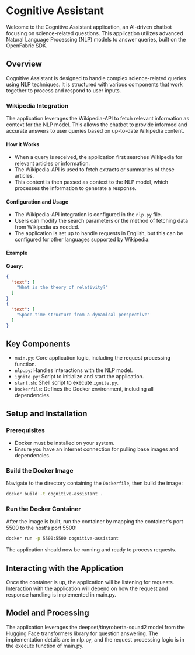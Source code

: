 # Cognitive Assistant

Welcome to the Cognitive Assistant application, an AI-driven chatbot focusing on science-related questions. This application utilizes advanced Natural Language Processing (NLP) models to answer queries, built on the OpenFabric SDK.

## Overview

Cognitive Assistant is designed to handle complex science-related queries using NLP techniques. It is structured with various components that work together to process and respond to user inputs.

### Wikipedia Integration

The application leverages the Wikipedia-API to fetch relevant information as context for the NLP model. This allows the chatbot to provide informed and accurate answers to user queries based on up-to-date Wikipedia content.

#### How it Works

- When a query is received, the application first searches Wikipedia for relevant articles or information.
- The Wikipedia-API is used to fetch extracts or summaries of these articles.
- This content is then passed as context to the NLP model, which processes the information to generate a response.

#### Configuration and Usage

- The Wikipedia-API integration is configured in the `nlp.py` file.
- Users can modify the search parameters or the method of fetching data from Wikipedia as needed.
- The application is set up to handle requests in English, but this can be configured for other languages supported by Wikipedia.


#### Example

**Query:**

```json
{
  "text": [
    "What is the theory of relativity?"
  ]
}
{
  "text": [
    "Space–time structure from a dynamical perspective"
  ]
}
```
## Key Components

- `main.py`: Core application logic, including the request processing function.
- `nlp.py`: Handles interactions with the NLP model.
- `ignite.py`: Script to initialize and start the application.
- `start.sh`: Shell script to execute `ignite.py`.
- `Dockerfile`: Defines the Docker environment, including all dependencies.

## Setup and Installation

### Prerequisites

- Docker must be installed on your system.
- Ensure you have an internet connection for pulling base images and dependencies.

### Build the Docker Image

Navigate to the directory containing the `Dockerfile`, then build the image:

```bash
docker build -t cognitive-assistant .
```
### Run the Docker Container
After the image is built, run the container by mapping the container's port 5500 to the host's port 5500:

```bash
docker run -p 5500:5500 cognitive-assistant
```
The application should now be running and ready to process requests.

## Interacting with the Application
Once the container is up, the application will be listening for requests. Interaction with the application will depend on how the request and response handling is implemented in main.py.

## Model and Processing
The application leverages the deepset/tinyroberta-squad2 model from the Hugging Face transformers library for question answering. The implementation details are in nlp.py, and the request processing logic is in the execute function of main.py.



